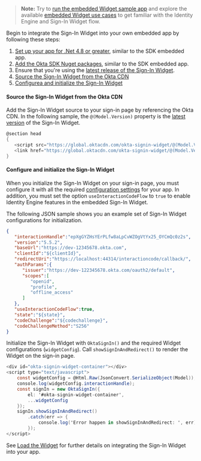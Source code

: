 > **Note:** Try to [run the embedded Widget sample app](/docs/guides/oie-embedded-common-run-samples/aspnet/main/#run-the-embedded-widget-sample-app) and explore the available [embedded Widget use cases](/docs/guides/oie-embedded-widget-use-case-basic-sign-in/aspnet/main/) to get familiar with the Identity Engine and Sign-In Widget flow.

Begin to integrate the Sign-In Widget into your own embedded app by following these steps:

1. [Set up your app for .Net 4.8 or greater](#_1-set-up-your-app-for-net-4-8-or-greater), similar to the SDK embedded app.
1. [Add the Okta SDK Nuget packages](#_2-add-the-okta-sdk-nuget-packages), similar to the SDK embedded app.
1. Ensure that you're using the [latest release of the Sign-In Widget](https://github.com/okta/okta-signin-widget/releases/).
1. [Source the Sign-In Widget from the Okta CDN](#source-the-sign-in-widget-from-the-okta-cdn)
1. [Configurea and initialize the Sign-In Widget](#configure-and-initialize-the-sign-in-widget)

#### Source the Sign-In Widget from the Okta CDN

Add the Sign-In Widget source to your sign-in page by referencing the Okta CDN. In the following sample, the `@(Model.Version)` property is the [latest version](https://github.com/okta/okta-signin-widget/releases/) of the Sign-In Widget.

```csharp
@section head
{
   <script src="https://global.oktacdn.com/okta-signin-widget/@(Model.Version)/js/okta-sign-in.min.js" type="text/javascript"></script>
   <link href="https://global.oktacdn.com/okta-signin-widget/@(Model.Version)/css/okta-sign-in.min.css" type="text/css" rel="stylesheet" />
}
```

#### Configure and initialize the Sign-In Widget

When you initialize the Sign-In Widget on your sign-in page, you must configure it with all the required [configuration settings](#configuration-settings) for your app. In addition, you must set the option `useInteractionCodeFlow` to `true` to enable Identity Engine features in the embedded Sign-In Widget.

The following JSON sample shows you an example set of Sign-In Widget configurations for initialization.

```json
{
   "interactionHandle":"epXgGYZHsYErPLfw8aLpCvWZOgVtYx25_OYCmQc0z2s",
   "version":"5.5.2",
   "baseUrl":"https://dev-12345678.okta.com",
   "clientId":"${clientId}",
   "redirectUri":"https://localhost:44314/interactioncode/callback/",
   "authParams":{
      "issuer":"https://dev-122345678.okta.com/oauth2/default",
      "scopes":[
         "openid",
         "profile",
         "offline_access"
      ]
   },
   "useInteractionCodeFlow":true,
   "state":"${state}",
   "codeChallenge":"${codechallenge}",
   "codeChallengeMethod":"S256"
}
```

Initialize the Sign-In Widget with `OktaSignIn()` and the required Widget configurations (`widgetConfig`). Call `showSignInAndRedirect()` to render the Widget on the sign-in page.

```csharp
<div id="okta-signin-widget-container"></div>
<script type="text/javascript">
    const widgetConfig = @Html.Raw(JsonConvert.SerializeObject(Model));
    console.log(widgetConfig.interactionHandle);
    const signIn = new OktaSignIn({
        el: '#okta-signin-widget-container',
        ...widgetConfig
    });
    signIn.showSignInAndRedirect()
        .catch(err => {
            console.log('Error happen in showSignInAndRedirect: ', err);
        });
</script>
```

See [Load the Widget](/docs/guides/oie-embedded-widget-use-case-load/aspnet/main) for further details on integrating the Sign-In Widget into your app.

